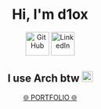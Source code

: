 <h1 align="center"><a>Hi, I'm d1ox </a></h1>

<p align="center">
  <a href="https://github.com/TangInasal">
    <picture>
      <source media="(prefers-color-scheme: dark)" srcset="https://cdn.simpleicons.org/github/white">
      <img alt="GitHub" title="GitHub" height="48" width="48" src="https://cdn.simpleicons.org/github"></picture></a>
  <a href="[https://www.linkedin.com/in/jr-diox](https://www.linkedin.com/in/d1ox/)">
    <img alt="LinkedIn" title="LinkedIn" height="48" width="48" src="[https://cdn.simpleicons.org/linkedin/0A66C2](https://cdn.simpleicons.org/linkedin/0A66C2)"></a>
</p>

<h2 align="center"><a>I use Arch btw </a> 
  <img alt="Arch Linux" title="Arch Linux" height="22" width="22" src="https://cdn.simpleicons.org/archlinux">
</h2>

<p align="center">
  <a href="https://diox-portfolio.vercel.app/"> 🌐 PORTFOLIO 🌐 </a>
</p>
